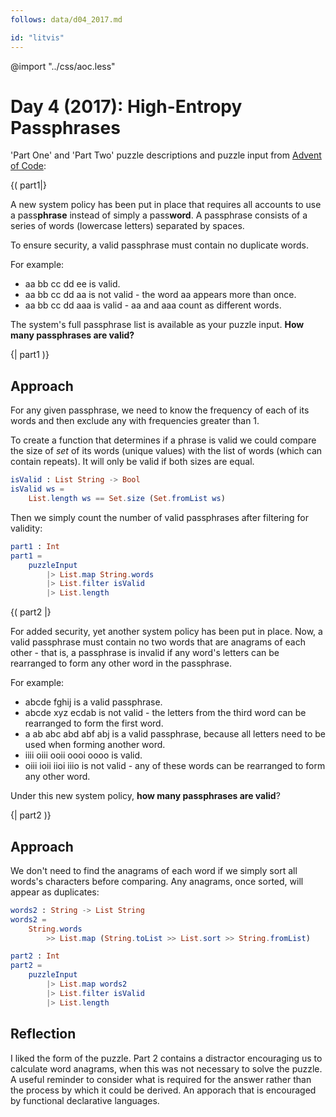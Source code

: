 ```yaml
---
follows: data/d04_2017.md

id: "litvis"
---
```


@import "../css/aoc.less"

# Day 4 (2017): High-Entropy Passphrases

'Part One' and 'Part Two' puzzle descriptions and puzzle input from [Advent of Code](https://adventofcode.com/2017/day/4):

{( part1|}

A new system policy has been put in place that requires all accounts to use a pass**phrase** instead of simply a pass**word**. A passphrase consists of a series of words (lowercase letters) separated by spaces.

To ensure security, a valid passphrase must contain no duplicate words.

For example:

- aa bb cc dd ee is valid.
- aa bb cc dd aa is not valid - the word aa appears more than once.
- aa bb cc dd aaa is valid - aa and aaa count as different words.

The system's full passphrase list is available as your puzzle input. **How many passphrases are valid?**

{| part1 )}

## Approach

For any given passphrase, we need to know the frequency of each of its words and then exclude any with frequencies greater than 1.

To create a function that determines if a phrase is valid we could compare the size of _set_ of its words (unique values) with the list of words (which can contain repeats). It will only be valid if both sizes are equal.

```elm {l}
isValid : List String -> Bool
isValid ws =
    List.length ws == Set.size (Set.fromList ws)
```

Then we simply count the number of valid passphrases after filtering for validity:

```elm {l r}
part1 : Int
part1 =
    puzzleInput
        |> List.map String.words
        |> List.filter isValid
        |> List.length
```

{( part2 |}

For added security, yet another system policy has been put in place. Now, a valid passphrase must contain no two words that are anagrams of each other - that is, a passphrase is invalid if any word's letters can be rearranged to form any other word in the passphrase.

For example:

- abcde fghij is a valid passphrase.
- abcde xyz ecdab is not valid - the letters from the third word can be rearranged to form the first word.
- a ab abc abd abf abj is a valid passphrase, because all letters need to be used when forming another word.
- iiii oiii ooii oooi oooo is valid.
- oiii ioii iioi iiio is not valid - any of these words can be rearranged to form any other word.

Under this new system policy, **how many passphrases are valid**?

{| part2 )}

## Approach

We don't need to find the anagrams of each word if we simply sort all words's characters before comparing. Any anagrams, once sorted, will appear as duplicates:

```elm {l}
words2 : String -> List String
words2 =
    String.words
        >> List.map (String.toList >> List.sort >> String.fromList)
```

```elm {l r}
part2 : Int
part2 =
    puzzleInput
        |> List.map words2
        |> List.filter isValid
        |> List.length
```

## Reflection

I liked the form of the puzzle. Part 2 contains a distractor encouraging us to calculate word anagrams, when this was not necessary to solve the puzzle. A useful reminder to consider what is required for the answer rather than the process by which it could be derived. An apporach that is encouraged by functional declarative languages.
